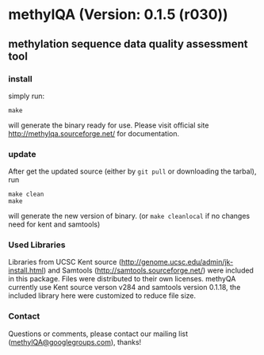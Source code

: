 # methylQA (Version: 0.1.5 (r030))
## methylation sequence data quality assessment tool

### install
simply run:

    make

will generate the binary ready for use. Please visit official site http://methylqa.sourceforge.net/ for documentation.

### update
After get the updated source (either by `git pull` or downloading the tarbal), run

    make clean 
    make

will generate the new version of binary.
(or `make cleanlocal` if no changes need for kent and samtools)

### Used Libraries
Libraries from UCSC Kent source (http://genome.ucsc.edu/admin/jk-install.html) and Samtools (http://samtools.sourceforge.net/) were included in this package. Files were distributed to their own licenses. methyQA currently use Kent source verson v284 and samtools version 0.1.18, the included library here were customized to reduce file size.

### Contact
Questions or comments, please contact our mailing list (methylQA@googlegroups.com), thanks!
